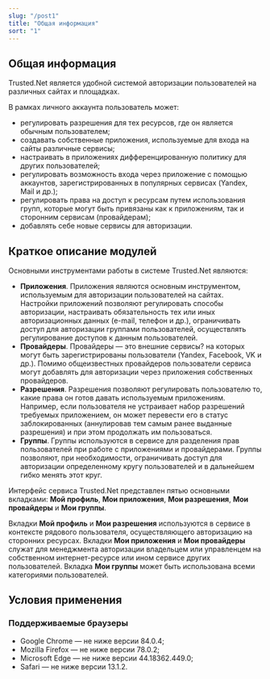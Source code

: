 ```yaml
---
slug: "/post1"
title: "Общая информация"
sort: "1"
---
```


## Общая информация

Trusted.Net является удобной системой авторизации пользователей на различных сайтах и площадках.

В рамках личного аккаунта пользователь может: 
- регулировать разрешения для тех ресурсов, где он является обычным пользователем;
- создавать собственные приложения, используемые для входа на сайты различные сервисы;
- настраивать в приложениях дифференцированную политику для других пользователей;
- регулировать возможность входа  через приложение  с помощью аккаунтов, зарегистрированных в популярных сервисах  (Yandex, Mail и др.);
- регулировать права на доступ к ресурсам путем использования групп, которые могут быть привязаны как к приложениям, так и сторонним сервисам (провайдерам);
- добавлять себе новые сервисы для авторизации.

## Краткое описание модулей

Основными инструментами работы в системе Trusted.Net являются:

- **Приложения**. Приложения являются основным инструментом, используемым для авторизации пользователей на сайтах. Настройки приложений позволяют регулировать способы авторизации, настраивать обязательность тех или иных авторизационных данных (e-mail, телефон и др.), ограничивать доступ для авторизации группами пользователей, осуществлять регулирование доступов к данным пользователей.
- **Провайдеры**. Провайдеры — это внешние сервисы? на которых могут быть зарегистрированы пользователи (Yandex, Facebook, VK и др.). Помимо общеизвестных провайдеров пользователи сервиса могут добавлять для авторизации через приложения собственных провайдеров.
- **Разрешения**. Разрешения позволяют регулировать пользователю то, какие права он готов давать используемым приложениям. Например, если пользователя не устраивает набор разрешений требуемых приложением, он может перевести его в статус заблокированных (аннулировав тем самым ранее выданные разрешения) и при этом продолжать им пользоваться.
- **Группы**. Группы используются в сервисе для разделения прав пользователей при работе с приложениями и провайдерами. Группы позволяют, при необходимости, ограничивать доступ для авторизации определенному кругу пользователей и в дальнейшем гибко менять этот круг. 

Интерфейс сервиса Trusted.Net представлен пятью основными вкладками: **Мой профиль**, **Мои приложения**, **Мои разрешения**, **Мои провайдеры** и **Мои группы**.

Вкладки **Мой профиль** и **Мои разрешения** используются в сервисе в контексте рядового пользователя, осуществляющего авторизацию на сторонних ресурсах. Вкладки **Мои приложения** и **Мои провайдеры** служат для менеджмента авторизации владельцем или управленцем на собственном интернет-ресурсе или ином сервисе других пользователей. Вкладка **Мои группы** может быть использована всеми категориями пользователей.

## Условия применения

### Поддерживаемые браузеры 
- Google Chrome — не ниже версии 84.0.4;
- Mozilla Firefox  — не ниже версии 78.0.2;
- Microsoft Edge — не ниже версии 44.18362.449.0;
- Safari — не ниже версии 13.1.2. 

